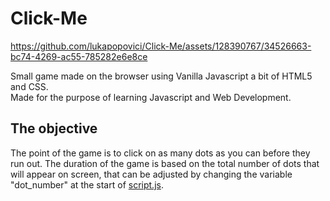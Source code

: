 # Click-Me


https://github.com/lukapopovici/Click-Me/assets/128390767/34526663-bc74-4269-ac55-785282e6e8ce

Small game made on the browser using Vanilla Javascript a bit of HTML5 and CSS. </br>Made for the purpose of learning Javascript and Web Development.

## The objective

The point of the game is to click on as many dots as you can before they run out. 
The duration of the game is based on the total number of dots that will appear on screen, that can be adjusted by changing the variable "dot_number" at the start of 
 [script.js](https://github.com/lukapopovici/Click-Me/blob/main/javascript/script.js).

